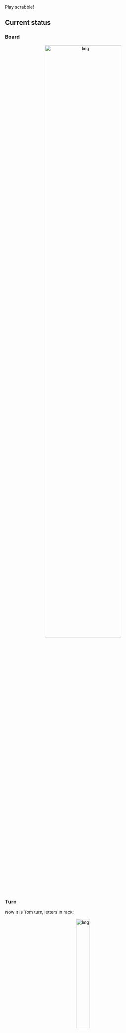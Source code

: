
Play scrabble!
## Current status
### Board
<p align="center">
<img src="https://raw.githubusercontent.com/radosz99/radosz99/main/board.png" width=70% alt="Img"/>
    </p>
    
### Turn
Now it is Tom turn, letters in rack:
<p align="center">
<img src="https://raw.githubusercontent.com/radosz99/radosz99/main/rack.png" width=30% alt="Img"/>
</p>

### Game score
| Id | Player name | Points |
  | - | - | - |  
|0 | Tom | 120
|1 | Jerry | 202
## Make the move
Make the move and insert the letters by creating an [issue](https://github.com/radosz99/radosz99/issues/new?title=scrabble%7Cmove%7C7%3AA%3ARIDE&body=Just+push+%27Submit+new+issue%27+or+update+with+your+move.) according to the rules or...

## Possibly best moves  
Are you sure? :smiling_imp: :smiling_imp: :smiling_imp:
<details>
  <summary>Spoiler warning!</summary>
  
  | Id | Move | Issue link | Points |
  | - | - | - | - |  
|1| O:10:dogie | [scrabble&#124;move&#124;O:10:dogie](https://github.com/radosz99/radosz99/issues/new?title=scrabble%7Cmove%7CO%3A10%3Adogie&body=Just+push+%27Submit+new+issue%27+or+update+with+your+move.) | 24 
|2| 7:A:goier | [scrabble&#124;move&#124;7:A:goier](https://github.com/radosz99/radosz99/issues/new?title=scrabble%7Cmove%7C7%3AA%3Agoier&body=Just+push+%27Submit+new+issue%27+or+update+with+your+move.) | 21 
|3| 7:A:eager | [scrabble&#124;move&#124;7:A:eager](https://github.com/radosz99/radosz99/issues/new?title=scrabble%7Cmove%7C7%3AA%3Aeager&body=Just+push+%27Submit+new+issue%27+or+update+with+your+move.) | 21 
|4| 2:B:goatee | [scrabble&#124;move&#124;2:B:goatee](https://github.com/radosz99/radosz99/issues/new?title=scrabble%7Cmove%7C2%3AB%3Agoatee&body=Just+push+%27Submit+new+issue%27+or+update+with+your+move.) | 16 
|5| 3:D:awee | [scrabble&#124;move&#124;3:D:awee](https://github.com/radosz99/radosz99/issues/new?title=scrabble%7Cmove%7C3%3AD%3Aawee&body=Just+push+%27Submit+new+issue%27+or+update+with+your+move.) | 14 
|6| L:10:ngaio | [scrabble&#124;move&#124;L:10:ngaio](https://github.com/radosz99/radosz99/issues/new?title=scrabble%7Cmove%7CL%3A10%3Angaio&body=Just+push+%27Submit+new+issue%27+or+update+with+your+move.) | 14 
|7| M:10:dogie | [scrabble&#124;move&#124;M:10:dogie](https://github.com/radosz99/radosz99/issues/new?title=scrabble%7Cmove%7CM%3A10%3Adogie&body=Just+push+%27Submit+new+issue%27+or+update+with+your+move.) | 14 
|8| 3:B:eeew | [scrabble&#124;move&#124;3:B:eeew](https://github.com/radosz99/radosz99/issues/new?title=scrabble%7Cmove%7C3%3AB%3Aeeew&body=Just+push+%27Submit+new+issue%27+or+update+with+your+move.) | 14 
|9| 3:C:gaw | [scrabble&#124;move&#124;3:C:gaw](https://github.com/radosz99/radosz99/issues/new?title=scrabble%7Cmove%7C3%3AC%3Agaw&body=Just+push+%27Submit+new+issue%27+or+update+with+your+move.) | 14 
|10| 3:D:owie | [scrabble&#124;move&#124;3:D:owie](https://github.com/radosz99/radosz99/issues/new?title=scrabble%7Cmove%7C3%3AD%3Aowie&body=Just+push+%27Submit+new+issue%27+or+update+with+your+move.) | 14 
</details>
    
## Latest moves

| Id | Type | Move / Letters to replace | Created words / New letters | Date | Points | Player | Who |
| - | - | - | - | - | - | - | - |
|7| INSERT | H:7:jaconets | ['JACONETS'] | 11/23/2022, 20:55:00 | 104 | Jerry | [radosz99](github.com/radosz99) |
|6| INSERT | E:2:twicer | ['TWICER'] | 11/23/2022, 20:54:22 | 22 | Tom | [radosz99](github.com/radosz99) |
|5| INSERT | 7:L:fung | ['FUNG'] | 11/23/2022, 20:52:57 | 36 | Jerry | [radosz99](github.com/radosz99) |
|4| INSERT | N:3:thionine | ['THIONINE'] | 11/23/2022, 20:51:11 | 65 | Tom | [radosz99](github.com/radosz99) |
|3| INSERT | 10:J:kynded | ['KYNDED'] | 11/23/2022, 20:50:09 | 30 | Jerry | [radosz99](github.com/radosz99) |
|2| INSERT | 5:E:civils | ['CIVILS'] | 11/23/2022, 20:48:36 | 13 | Tom | [radosz99](github.com/radosz99) |
|1| INSERT | J:5:squawk | ['SQUAWK'] | 11/23/2022, 20:46:34 | 32 | Jerry | [radosz99](github.com/radosz99) |
|0| INSERT | 7:H:jeu | ['JEU'] | 11/23/2022, 20:45:40 | 20 | Tom | [radosz99](github.com/radosz99) |